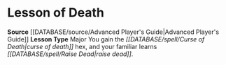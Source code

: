 ﻿---
id: '9'
name: Lesson of Death
rarity: Common
source: '[[DATABASE/source/Advanced Player''s Guide|Advanced Player''s Guide]]'
type: Witch Lesson

---
# Lesson of Death

**Source** [[DATABASE/source/Advanced Player's Guide|Advanced Player's Guide]] 
**Lesson Type** Major
You gain the _[[DATABASE/spell/Curse of Death|curse of death]]_ hex, and your familiar learns _[[DATABASE/spell/Raise Dead|raise dead]]_.